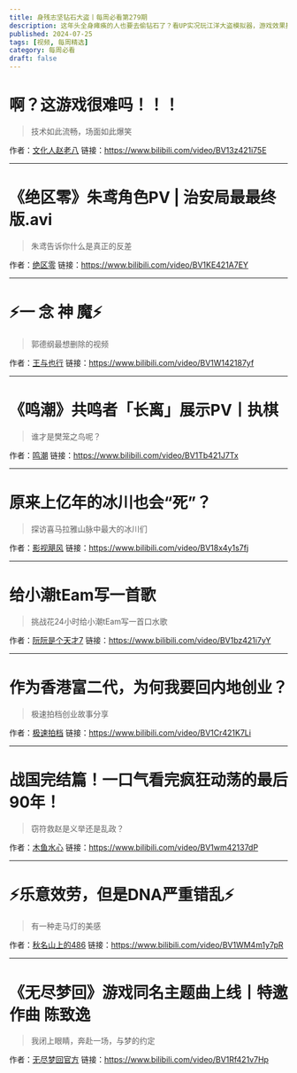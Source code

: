 ```yaml
---
title: 身残志坚钻石大盗丨每周必看第279期
description: 这年头全身瘫痪的人也要去偷钻石了？看UP实况玩江洋大盗模拟器，游戏效果拉满！
published: 2024-07-25
tags: [视频, 每周精选]
category: 每周必看
draft: false
---
```


# 啊？这游戏很难吗！！！
> 技术如此流畅，场面如此爆笑

作者：[文化人赵老八](https://space.bilibili.com/276914502)
链接：https://www.bilibili.com/video/BV13z421i75E

---

# 《绝区零》朱鸢角色PV | 治安局最最终版.avi
> 朱鸢告诉你什么是真正的反差

作者：[绝区零](https://space.bilibili.com/1636034895)
链接：https://www.bilibili.com/video/BV1KE421A7EY

---

# ⚡️一 念 神 魔⚡️
> 郭德纲最想删除的视频

作者：[王与也行](https://space.bilibili.com/474213246)
链接：https://www.bilibili.com/video/BV1W142187yf

---

# 《鸣潮》共鸣者「长离」展示PV丨执棋
> 谁才是樊笼之鸟呢？

作者：[鸣潮](https://space.bilibili.com/1955897084)
链接：https://www.bilibili.com/video/BV1Tb421J7Tx

---

# 原来上亿年的冰川也会“死”？
> 探访喜马拉雅山脉中最大的冰川们

作者：[影视飓风](https://space.bilibili.com/946974)
链接：https://www.bilibili.com/video/BV18x4y1s7fj

---

# 给小潮tEam写一首歌
> 挑战花24小时给小潮tEam写一首口水歌

作者：[阮阮是个天才7](https://space.bilibili.com/24071691)
链接：https://www.bilibili.com/video/BV1bz421i7yY

---

# 作为香港富二代，为何我要回内地创业？
> 极速拍档创业故事分享

作者：[极速拍档](https://space.bilibili.com/25150941)
链接：https://www.bilibili.com/video/BV1Cr421K7Li

---

# 战国完结篇！一口气看完疯狂动荡的最后90年！
> 窃符救赵是义举还是乱政？

作者：[木鱼水心](https://space.bilibili.com/927587)
链接：https://www.bilibili.com/video/BV1wm42137dP

---

# ⚡️乐意效劳，但是DNA严重错乱⚡️
> 有一种走马灯的美感

作者：[秋名山上的486](https://space.bilibili.com/101376123)
链接：https://www.bilibili.com/video/BV1WM4m1y7pR

---

# 《无尽梦回》游戏同名主题曲上线丨特邀作曲 陈致逸
> 我闭上眼睛，奔赴一场，与梦的约定

作者：[无尽梦回官方](https://space.bilibili.com/3546389246118189)
链接：https://www.bilibili.com/video/BV1Rf421v7Hp

